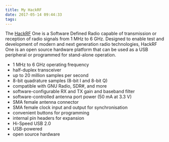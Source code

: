 ```yaml
---
title: My HackRF
date: 2017-05-14 09:44:33
tags:
---
```


The [HackRF](https://greatscottgadgets.com/hackrf/) One is a Software Defined Radio capable of transmission or reception of radio signals from 1 MHz to 6 GHz. Designed to enable test and development of modern and next generation radio technologies, HackRF One is an open source hardware platform that can be used as a USB peripheral or programmed for stand-alone operation.

* 1 MHz to 6 GHz operating frequency
* half-duplex transceiver
* up to 20 million samples per second
* 8-bit quadrature samples (8-bit I and 8-bit Q)
* compatible with GNU Radio, SDR#, and more
* software-configurable RX and TX gain and baseband filter
* software-controlled antenna port power (50 mA at 3.3 V)
* SMA female antenna connector
* SMA female clock input and output for synchronisation
* convenient buttons for programming
* internal pin headers for expansion
* Hi-Speed USB 2.0
* USB-powered
* open source hardware
